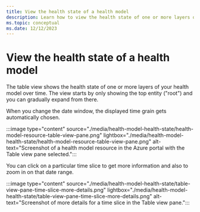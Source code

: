 ```yaml
---
title: View the health state of a health model
description: Learn how to view the health state of one or more layers of your health model over time.
ms.topic: conceptual
ms.date: 12/12/2023
---
```


# View the health state of a health model

The table view shows the health state of one or more layers of your health model over time. The view starts by only showing the top entity ("root") and you can gradually expand from there.

When you change the date window, the displayed time grain gets automatically chosen.

:::image type="content" source="./media/health-model-health-state/health-model-resource-table-view-pane.png" lightbox="./media/health-model-health-state/health-model-resource-table-view-pane.png" alt-text="Screenshot of a health model resource in the Azure portal with the Table view pane selected.":::

You can click on a particular time slice to get more information and also to zoom in on that date range.

:::image type="content" source="./media/health-model-health-state/table-view-pane-time-slice-more-details.png" lightbox="./media/health-model-health-state/table-view-pane-time-slice-more-details.png" alt-text="Screenshot of more details for a time slice in the Table view pane.":::